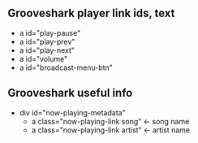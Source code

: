 ## Grooveshark player link ids, text

* a id="play-pause" <Play>
* a id="play-prev" <Previous Song>
* a id="play-next" <Next Song>
* a id="volume" <Sound Volume. Click to Mute.>
* a id="broadcast-menu-btn" <Start Broadcasting>

## Grooveshark useful info

* div id="now-playing-metadata"
  * a class="now-playing-link song" <- song name
  * a class="now-playing-link artist" <- artist name